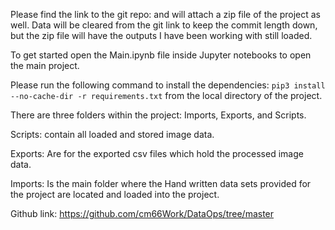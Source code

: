 Please find the link to the git repo: and will attach a zip file of the project as well. Data will be cleared from the git link to keep the commit length down, but the zip file will have the outputs I have been working with still loaded.

To get started open the Main.ipynb file inside Jupyter notebooks to open the main project.

Please run the following command to install the dependencies: `pip3 install --no-cache-dir -r requirements.txt` from the local directory of the project.

There are three folders within the project: Imports, Exports, and Scripts.

Scripts: contain all loaded and stored image data.

Exports: Are for the exported csv files which hold the processed image data.

Imports: Is the main folder where the Hand written data sets provided for the project are located and loaded into the project.

Github link: https://github.com/cm66Work/DataOps/tree/master
